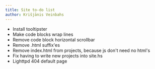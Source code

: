```yaml
---
title: Site to-do list
author: Krišjānis Veinbahs
---
```


* Install tooltipster
* Make code blocks wrap lines
* Remove code block horizontal scrollbar
* Remove .html suffix'es
* Remove index.html from projects, because js don't need no html's
* Fix having to write new projects into site.hs
* Lighttpd 404 default page
